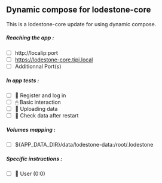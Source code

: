 ## Dynamic compose for lodestone-core
This is a lodestone-core update for using dynamic compose.
##### Reaching the app :
- [ ] http://localip:port
- [ ] https://lodestone-core.tipi.local
- [ ] Additionnal Port(s)
##### In app tests :
- [ ] 📝 Register and log in
- [ ] 🖱 Basic interaction
- [ ] 🌆 Uploading data
- [ ] 🔄 Check data after restart
##### Volumes mapping :
- [ ] ${APP_DATA_DIR}/data/lodestone-data:/root/.lodestone
##### Specific instructions :
- [ ] 👤 User (0:0)
